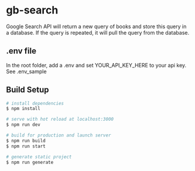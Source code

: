 # gb-search

Google Search API will return a new query of books and store this query in a database.  If the query is repeated, it will pull the query from the database.

## .env file

In the root folder, add a .env and set YOUR_API_KEY_HERE to your api key.  See .env_sample

## Build Setup

```bash
# install dependencies
$ npm install

# serve with hot reload at localhost:3000
$ npm run dev

# build for production and launch server
$ npm run build
$ npm run start

# generate static project
$ npm run generate
